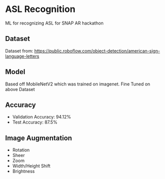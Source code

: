 # ASL Recognition

ML for recognizing ASL for SNAP AR hackathon

## Dataset

Dataset from: https://public.roboflow.com/object-detection/american-sign-language-letters

## Model

Based off MobileNetV2 which was trained on imagenet.
Fine Tuned on above Dataset

## Accuracy

 - Validation Accuracy: 94.12%
 - Test Accuracy: 87.5%

## Image Augmentation

 - Rotation
 - Sheer
 - Zoom
 - Width/Height Shift
 - Brightness

